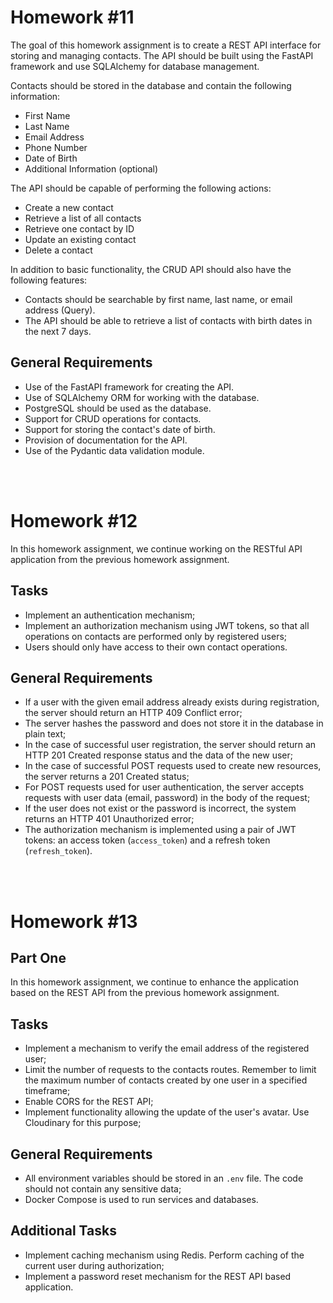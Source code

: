 
# Homework #11

The goal of this homework assignment is to create a REST API interface for storing and managing contacts. The API should be built using the FastAPI framework and use SQLAlchemy for database management.

Contacts should be stored in the database and contain the following information:

- First Name
- Last Name
- Email Address
- Phone Number
- Date of Birth
- Additional Information (optional)

The API should be capable of performing the following actions:

- Create a new contact
- Retrieve a list of all contacts
- Retrieve one contact by ID
- Update an existing contact
- Delete a contact

In addition to basic functionality, the CRUD API should also have the following features:

- Contacts should be searchable by first name, last name, or email address (Query).
- The API should be able to retrieve a list of contacts with birth dates in the next 7 days.

## General Requirements

- Use of the FastAPI framework for creating the API.
- Use of SQLAlchemy ORM for working with the database.
- PostgreSQL should be used as the database.
- Support for CRUD operations for contacts.
- Support for storing the contact's date of birth.
- Provision of documentation for the API.
- Use of the Pydantic data validation module.

<br>

<br>

# Homework #12

In this homework assignment, we continue working on the RESTful API application from the previous homework assignment.

## Tasks
- Implement an authentication mechanism;
- Implement an authorization mechanism using JWT tokens, so that all operations on contacts are performed only by registered users;
- Users should only have access to their own contact operations.

## General Requirements
- If a user with the given email address already exists during registration, the server should return an HTTP 409 Conflict error;
- The server hashes the password and does not store it in the database in plain text;
- In the case of successful user registration, the server should return an HTTP 201 Created response status and the data of the new user;
- In the case of successful POST requests used to create new resources, the server returns a 201 Created status;
- For POST requests used for user authentication, the server accepts requests with user data (email, password) in the body of the request;
- If the user does not exist or the password is incorrect, the system returns an HTTP 401 Unauthorized error;
- The authorization mechanism is implemented using a pair of JWT tokens: an access token (`access_token`) and a refresh token (`refresh_token`).

<br>

<br>

# Homework #13

## Part One
In this homework assignment, we continue to enhance the application based on the REST API from the previous homework assignment.

## Tasks
- Implement a mechanism to verify the email address of the registered user;
- Limit the number of requests to the contacts routes. Remember to limit the maximum number of contacts created by one user in a specified timeframe;
- Enable CORS for the REST API;
- Implement functionality allowing the update of the user's avatar. Use Cloudinary for this purpose;

## General Requirements
- All environment variables should be stored in an `.env` file. The code should not contain any sensitive data;
- Docker Compose is used to run services and databases.

## Additional Tasks
- Implement caching mechanism using Redis. Perform caching of the current user during authorization;
- Implement a password reset mechanism for the REST API based application.